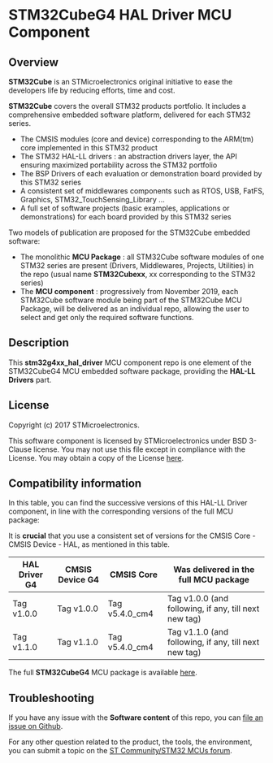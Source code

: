 # STM32CubeG4 HAL Driver MCU Component

## Overview

**STM32Cube** is an STMicroelectronics original initiative to ease the developers life by reducing efforts, time and cost.

**STM32Cube** covers the overall STM32 products portfolio. It includes a comprehensive embedded software platform, delivered for each STM32 series.
   * The CMSIS modules (core and device) corresponding to the ARM(tm) core implemented in this STM32 product
   * The STM32 HAL-LL drivers : an abstraction drivers layer, the API ensuring maximized portability across the STM32 portfolio
   * The BSP Drivers of each evaluation or demonstration board provided by this STM32 series
   * A consistent set of middlewares components such as RTOS, USB, FatFS, Graphics, STM32_TouchSensing_Library ...
   * A full set of software projects (basic examples, applications or demonstrations) for each board provided by this STM32 series

Two models of publication are proposed for the STM32Cube embedded software:
   * The monolithic **MCU Package** : all STM32Cube software modules of one STM32 series are present (Drivers, Middlewares, Projects, Utilities) in the repo (usual name **STM32Cubexx**, xx corresponding to the STM32 series)
   * The **MCU component** : progressively from November 2019, each STM32Cube software module being part of the STM32Cube MCU Package, will be delivered as an individual repo, allowing the user to select and get only the required software functions.

## Description

This **stm32g4xx_hal_driver** MCU component repo is one element of the STM32CubeG4 MCU embedded software package, providing the **HAL-LL Drivers** part.

## License

Copyright (c) 2017 STMicroelectronics.

This software component is licensed by STMicroelectronics under BSD 3-Clause license. You may not use this file except in compliance with the License. 
You may obtain a copy of the License [here](https://opensource.org/licenses/BSD-3-Clause).

## Compatibility information

In this table, you can find the successive versions of this HAL-LL Driver component, in line with the corresponding versions of the full MCU package:

It is **crucial** that you use a consistent set of versions for the CMSIS Core - CMSIS Device - HAL, as mentioned in this table.

HAL Driver G4 | CMSIS Device G4 | CMSIS Core | Was delivered in the full MCU package
------------- | --------------- | ---------- | -------------------------------------
Tag v1.0.0 | Tag v1.0.0 | Tag v5.4.0_cm4 | Tag v1.0.0 (and following, if any, till next new tag)
Tag v1.1.0 | Tag v1.1.0 | Tag v5.4.0_cm4 | Tag v1.1.0 (and following, if any, till next new tag)

The full **STM32CubeG4** MCU package is available [here](https://github.com/STMicroelectronics/STM32CubeG4).

## Troubleshooting

If you have any issue with the **Software content** of this repo, you can [file an issue on Github](https://github.com/STMicroelectronics/stm32g4xx_hal_driver/issues/new).

For any other question related to the product, the tools, the environment, you can submit a topic on the [ST Community/STM32 MCUs forum](https://community.st.com/s/group/0F90X000000AXsASAW/stm32-mcus).

